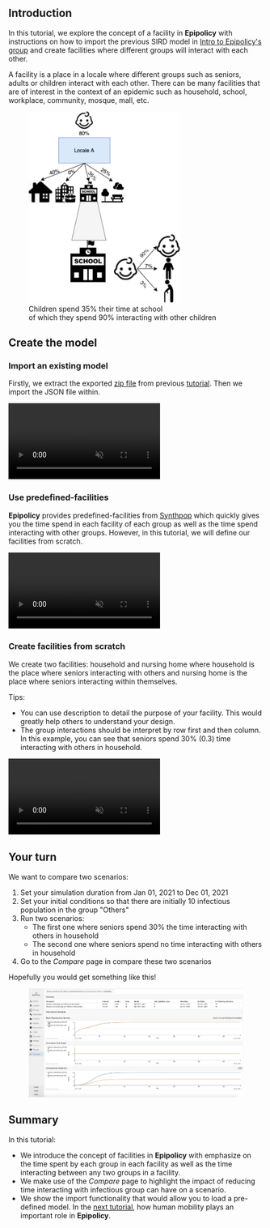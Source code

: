 ## Introduction

In this tutorial, we explore the concept of a facility in **Epipolicy** with instructions on how to import the previous SIRD model in [Intro to Epipolicy's group](/intro_to_group) and create facilities where different groups will interact with each other.

A facility is a place in a locale where different groups such as seniors, adults or children interact with each other. There can be many facilities that are of interest in the context of an epidemic such as household, school, workplace, community, mosque, mall, etc.

<figure class="text-center">
  <img src="assets/intro_to_facility/facility.png" width="300"/>
  <figcaption>Children spend 35% their time at school</figcaption>
  <figcaption> of which they spend 90% interacting with other children</figcaption>
</figure>

## Create the model

### Import an existing model

Firstly, we extract the exported [zip file](/assets/intro_to_facility/My_SIRD_model.zip) from previous [tutorial](/intro_to_group#export-your-model). Then we import the JSON file within.

<div class="tutorial-video-container">
    <video class="tutorial-video" autoplay muted loop controls>
        <source src="assets/intro_to_facility/import.mp4" type="video/mp4">
    </video>
</div>

### Use predefined-facilities

**Epipolicy** provides predefined-facilities from [Synthpop](https://github.com/InstituteforDiseaseModeling/synthpops) which quickly gives you the time spend in each facility of each group as well as the time spend interacting with other groups. However, in this tutorial, we will define our facilities from scratch.

<div class="tutorial-video-container">
    <video class="tutorial-video" autoplay muted loop>
        <source src="assets/intro_to_facility/predefined-facility.mp4" type="video/mp4">
    </video>
</div>

### Create facilities from scratch

We create two facilities: household and nursing home where household is the place where seniors interacting with others and nursing home is the place where seniors interacting within themselves.

Tips:
- You can use description to detail the purpose of your facility. This would greatly help others to understand your design.
- The group interactions should be interpret by row first and then column. In this example, you can see that seniors spend 30% (0.3) time interacting with others in household.

<div class="tutorial-video-container">
    <video class="tutorial-video" autoplay muted loop controls>
        <source src="assets/intro_to_facility/scratch-facility.mp4" type="video/mp4">
    </video>
</div>

## Your turn

We want to compare two scenarios:
1. Set your simulation duration from Jan 01, 2021 to Dec 01, 2021
2. Set your initial conditions so that there are initially 10 infectious population in the group "Others"
3. Run two scenarios:
    * The first one where seniors spend 30% the time interacting with others in household
    * The second one where seniors spend no time interacting with others in household
4. Go to the _Compare_ page in compare these two scenarios

Hopefully you would get something like this!

<figure class="text-center">
  <img src="assets/intro_to_facility/compare.png"/>
</figure>


## Summary

In this tutorial:
- We introduce the concept of facilities in **Epipolicy** with emphasize on the time spent by each group in each facility as well as the time interacting between any two groups in a facility.
- We make use of the _Compare_ page to highlight the impact of reducing time interacting with infectious group can have on a scenario.
- We show the import functionality that would allow you to load a pre-defined model. In the [next tutorial](/intro_to_static_mobility), how human mobility plays an important role in **Epipolicy**.

